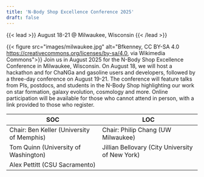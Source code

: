 ```yaml
---
title: 'N-Body Shop Excellence Conference 2025'
draft: false
---
```

{{< lead >}}
August 18-21 @ Milwaukee, Wisconsin
{{< /lead >}}

{{< figure src="images/milwaukee.jpg" alt="Bfkenney, CC BY-SA 4.0 <https://creativecommons.org/licenses/by-sa/4.0>, via Wikimedia Commons">}}
Join us in August 2025 for the N-Body Shop Excellence Conference in Milwaukee, Wisconsin. On August 18, we will host a hackathon and
for ChaNGa and gasoline users and developers, followed by a three-day conference on August 19-21. The conference will feature talks
from PIs, postdocs, and students in the N-Body Shop highlighting our work on star formation, galaxy evolution, cosmology and more.  Online participation will be available for those who cannot attend in person, with a link provided to those who register.

| __SOC__ | __LOC__ |
| ------- | ------- |
| Chair: Ben Keller (University of Memphis) | Chair: Philip Chang (UW Milwaukee) |
| Tom Quinn (University of Washington) | Jillian Bellovary (City University of New York) |
| Alex Pettitt (CSU Sacramento) | |
